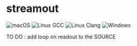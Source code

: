 # streamout
![macOS](https://github.com/flagarde/streamout/workflows/macOS/badge.svg?branch=master)
![Linux GCC](https://github.com/flagarde/streamout/workflows/Linux%20GCC/badge.svg)
![Linux Clang](https://github.com/flagarde/streamout/workflows/Linux%20Clang/badge.svg)
![Windows](https://github.com/flagarde/streamout/workflows/Windows/badge.svg)


TO DO : add loop on readout to the SOURCE 

